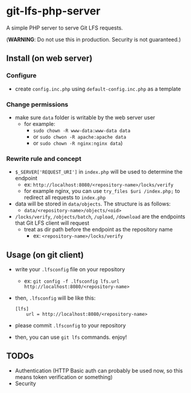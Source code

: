 # git-lfs-php-server

A simple PHP server to serve Git LFS requests.

(**WARNING**: Do not use this in production. Security is not guaranteed.)

## Install (on web server)

### Configure

- create `config.inc.php` using `default-config.inc.php` as a template

### Change permissions

- make sure `data` folder is writable by the web server user
  - for example:
    - `sudo chown -R www-data:www-data data`
    - or `sudo chwon -R apache:apache data`
    - or `sudo chown -R nginx:nginx data`)

### Rewrite rule and concept

- `$_SERVER['REQUEST_URI']` in `index.php` will be used to determine the endpoint
  - ex: `http://localhost:8080/<repository-name>/locks/verify`
  - for example nginx, you can use `try_files $uri /index.php;` to redirect all requests to `index.php`
- data will be stored in `data/objects`. The structure is as follows:
  - `data/<repository-name>/objects/<oid>`
- `/locks/verify`, `/objects/batch`, `/upload`, `/download` are the endpoints that Git LFS client will request
  - treat as dir path before the endpoint as the repository name
    - ex: `<repository-name>/locks/verify`

## Usage (on git client)

- write your `.lfsconfig` file on your repository
  - ex: `git config -f .lfsconfig lfs.url http://localhost:8080/<repository-name>`

- then, `.lfsconfig` will be like this:
    ```
    [lfs]
        url = http://localhost:8080/<repository-name>
    ```

- please commit `.lfsconfig` to your repository
- then, you can use `git lfs` commands. enjoy!

## TODOs

- Authentication (HTTP Basic auth can probably be used now, so this means token verification or something)
- Security
